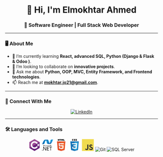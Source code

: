 <h1 align="center">👋 Hi, I'm Elmokhtar Ahmed</h1>
<h3 align="center">🚀 Software Engineer | Full Stack Web Developer</h3>



---

### 🖥️ **About Me**
- 🌱 I’m currently learning **React, advanced SQL, Python (Django & Flask & Odoo )**.
- 👯 I’m looking to collaborate on **innovative projects**.
- 💬 Ask me about **Python, OOP, MVC, Entity Framework, and Frontend technologies**.
- 📫 Reach me at **[mokhtar.jo21@gmail.com](mailto:mokhtar.jo21@gmail.com)**.

---

### 💼 **Connect With Me**
<p align="center">
  <a href="https://linkedin.com/in/elmokhtar-ahmed" target="_blank">
    <img src="https://img.icons8.com/fluent/48/000000/linkedin.png" alt="LinkedIn" />
  </a>
 
  
</p>

---

### 🛠️ **Languages and Tools**
<p align="center">
  <img src="https://raw.githubusercontent.com/devicons/devicon/master/icons/csharp/csharp-original.svg" alt="C#" width="40" height="40"/> 
  <img src="https://raw.githubusercontent.com/devicons/devicon/master/icons/dot-net/dot-net-original-wordmark.svg" alt=".NET" width="40" height="40"/> 
  <img src="https://raw.githubusercontent.com/devicons/devicon/master/icons/html5/html5-original-wordmark.svg" alt="HTML" width="40" height="40"/> 
  <img src="https://raw.githubusercontent.com/devicons/devicon/master/icons/css3/css3-original-wordmark.svg" alt="CSS" width="40" height="40"/> 
  <img src="https://raw.githubusercontent.com/devicons/devicon/master/icons/javascript/javascript-original.svg" alt="JavaScript" width="40" height="40"/> 
  <img src="https://www.vectorlogo.zone/logos/git-scm/git-scm-icon.svg" alt="Git" width="40" height="40"/> 
  <img src="https://www.svgrepo.com/show/303229/microsoft-sql-server-logo.svg" alt="SQL Server" width="40" height="40"/> 
</p>
